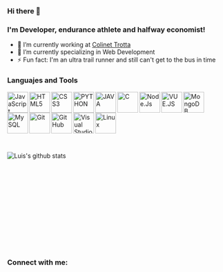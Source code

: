 ### Hi there 👋

### I'm Developer, endurance athlete and halfway economist!

- 🔭 I’m currently working at [Colinet Trotta](https://colinet.com.ar)
- 🌱 I’m currently specializing in Web Development
- ⚡ Fun fact: I'm an ultra trail runner and still can't get to the bus in time

### Languajes and Tools

<img align="left" alt="JavaScript" width="48px" src="https://img.icons8.com/color/48/000000/javascript.png"/>
<img align="left" alt="HTML5" width="48px" src="https://img.icons8.com/color/48/000000/html-5.png"/>
<img align="left" alt="CSS3" width="48px" src="https://img.icons8.com/color/48/000000/css3.png"/>
<img align="left" alt="PYTHON" width="48px" src="https://img.icons8.com/color/48/000000/python.png"/>
<img align="left" alt="JAVA" width="48px" src="https://img.icons8.com/color/48/000000/java-coffee-cup-logo.png"/>
<img align="left" alt="C" width="48px" src="https://img.icons8.com/color/48/000000/c-programming.png"/>
<img align="left" alt="Node.Js" width="48px" src="https://img.icons8.com/color/48/000000/nodejs.png"/>
<img align="left" alt="VUE.JS" width="48px" src="https://img.icons8.com/color/48/000000/vue-js.png"/>
<img align="left" alt="MongoDB" width="48px" src="https://img.icons8.com/color/48/000000/mongodb.png"/>
<img align="left" alt="MySQL" width="48px" src="https://img.icons8.com/color/48/000000/mysql.png"/>
<img align="left" alt="Git" width="48px" src="https://img.icons8.com/color/48/000000/git.png"/>
<img align="left" alt="GitHub" width="48px" src="https://img.icons8.com/color/48/000000/github.png"/>
<img align="left" alt="Visual Studio Code" width="48px" src="https://img.icons8.com/color/48/000000/visual-studio-code-2019.png"/>
<img align="left" alt="Linux" width="48px" src="https://img.icons8.com/color/48/000000/linux.png"/>

<br/> <br/> <br/> <br/> 
## <br/>

![Luis's github stats](https://github-readme-stats.vercel.app/api?username=Luiszicart&show_icons=true&theme=synthwave)

<br/> <br/> <br/> <br/> <br/> <br/> <br/> <br/> 
## <br/>

### Connect with me:

[Linkedin]: (https://www.linkedin.com/in/luis-andrés-zapata-icart-a005691b4)
